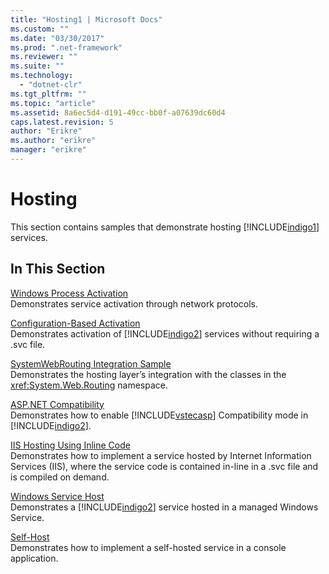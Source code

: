 ```yaml
---
title: "Hosting1 | Microsoft Docs"
ms.custom: ""
ms.date: "03/30/2017"
ms.prod: ".net-framework"
ms.reviewer: ""
ms.suite: ""
ms.technology: 
  - "dotnet-clr"
ms.tgt_pltfrm: ""
ms.topic: "article"
ms.assetid: 8a6ec5d4-d191-49cc-bb0f-a07639dc60d4
caps.latest.revision: 5
author: "Erikre"
ms.author: "erikre"
manager: "erikre"
---
```

# Hosting
This section contains samples that demonstrate hosting [!INCLUDE[indigo1](../../../../includes/indigo1-md.md)] services.  
  
## In This Section  
 [Windows Process Activation](../../../../docs/framework/wcf/samples/windows-process-activation.md)  
 Demonstrates service activation through network protocols.  
  
 [Configuration-Based Activation](../../../../docs/framework/wcf/samples/configuration-based-activation.md)  
 Demonstrates activation of [!INCLUDE[indigo2](../../../../includes/indigo2-md.md)] services without requiring a .svc file.  
  
 [SystemWebRouting Integration Sample](../../../../docs/framework/wcf/samples/systemwebrouting-integration-sample.md)  
 Demonstrates the hosting layer’s integration with the classes in the <xref:System.Web.Routing> namespace.  
  
 [ASP.NET Compatibility](../../../../docs/framework/wcf/samples/aspnet-compatibility.md)  
 Demonstrates how to enable [!INCLUDE[vstecasp](../../../../includes/vstecasp-md.md)] Compatibility mode in [!INCLUDE[indigo2](../../../../includes/indigo2-md.md)].  
  
 [IIS Hosting Using Inline Code](../../../../docs/framework/wcf/samples/iis-hosting-using-inline-code.md)  
 Demonstrates how to implement a service hosted by Internet Information Services (IIS), where the service code is contained in-line in a .svc file and is compiled on demand.  
  
 [Windows Service Host](../../../../docs/framework/wcf/samples/windows-service-host.md)  
 Demonstrates a [!INCLUDE[indigo2](../../../../includes/indigo2-md.md)] service hosted in a managed Windows Service.  
  
 [Self-Host](../../../../docs/framework/wcf/samples/self-host.md)  
 Demonstrates how to implement a self-hosted service in a console application.